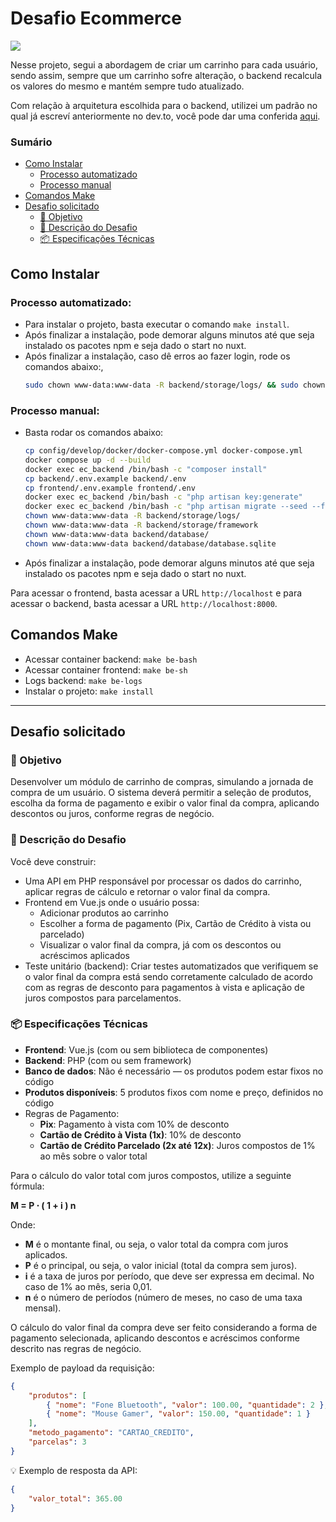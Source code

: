 # Desafio Ecommerce
<img src="https://go-skill-icons.vercel.app/api/icons?i=git,docker,php,sqlite,laravel,html,css,vue,vite,typescript,pinia,composer,npm,nuxt,tailwind" />

Nesse projeto, segui a abordagem de criar um carrinho para cada usuário, sendo assim, sempre que um carrinho sofre alteração, o backend recalcula os valores do mesmo e mantém sempre tudo atualizado.

Com relação à arquitetura escolhida para o backend, utilizei um padrão no qual já escreví anteriormente no dev.to, você pode dar uma conferida [aqui](https://dev.to/jhonhenkel/minha-arquitetura-no-laravel-26nj).

### Sumário
- [Como Instalar](#como-instalar)
  - [Processo automatizado](#processo-automatizado)
  - [Processo manual](#processo-manual)
- [Comandos Make](#comandos-make)
- [Desafio solicitado](#desafio-solicitado)
  - [🎯 Objetivo](#-objetivo)
  - [🧩 Descrição do Desafio](#-descrição-do-desafio)
  - [📦 Especificações Técnicas](#-especificações-técnicas)

## Como Instalar
### Processo automatizado: 
- Para instalar o projeto, basta executar o comando `make install`. 
- Após finalizar a instalação, pode demorar alguns minutos até que seja instalado os pacotes npm e seja dado o start no nuxt. 
- Após finalizar a instalação, caso dê erros ao fazer login, rode os comandos abaixo:,
  ```bash
  sudo chown www-data:www-data -R backend/storage/logs/ && sudo chown www-data:www-data -R backend/storage/framework && sudo chown www-data:www-data backend/database/ && sudo chown www-data:www-data backend/database/database.sqlite
  ```

### Processo manual:
- Basta rodar os comandos abaixo:
  ```bash
  cp config/develop/docker/docker-compose.yml docker-compose.yml
  docker compose up -d --build
  docker exec ec_backend /bin/bash -c "composer install"
  cp backend/.env.example backend/.env
  cp frontend/.env.example frontend/.env
  docker exec ec_backend /bin/bash -c "php artisan key:generate"
  docker exec ec_backend /bin/bash -c "php artisan migrate --seed --force"
  chown www-data:www-data -R backend/storage/logs/
  chown www-data:www-data -R backend/storage/framework
  chown www-data:www-data backend/database/
  chown www-data:www-data backend/database/database.sqlite
  ```
- Após finalizar a instalação, pode demorar alguns minutos até que seja instalado os pacotes npm e seja dado o start no nuxt.

Para acessar o frontend, basta acessar a URL `http://localhost` e para acessar o backend, basta acessar a URL `http://localhost:8000`.
## Comandos Make
- Acessar container backend: `make be-bash`
- Acessar container frontend: `make be-sh`
- Logs backend: `make be-logs`
- Instalar o projeto: `make install`

---
## Desafio solicitado
### 🎯 Objetivo
Desenvolver um módulo de carrinho de compras, simulando a jornada de compra de um usuário. O sistema deverá permitir a seleção de produtos, escolha da forma de pagamento e exibir o valor final da compra, aplicando descontos ou juros, conforme regras de negócio.

### 🧩 Descrição do Desafio
Você deve construir:

- Uma API em PHP responsável por processar os dados do carrinho, aplicar regras de cálculo e retornar o valor final da compra.
- Frontend em Vue.js onde o usuário possa:
  - Adicionar produtos ao carrinho
  - Escolher a forma de pagamento (Pix, Cartão de Crédito à vista ou parcelado)
  - Visualizar o valor final da compra, já com os descontos ou acréscimos aplicados
- Teste unitário (backend): Criar testes automatizados que verifiquem se o valor final da compra está sendo corretamente calculado de acordo com as regras de desconto para pagamentos à vista e aplicação de juros compostos para parcelamentos.

### 📦 Especificações Técnicas
- **Frontend**: Vue.js (com ou sem biblioteca de componentes)
- **Backend**: PHP (com ou sem framework)
- **Banco de dados**: Não é necessário — os produtos podem estar fixos no código
- **Produtos disponíveis**: 5 produtos fixos com nome e preço, definidos no código
- Regras de Pagamento:
  - **Pix**: Pagamento à vista com 10% de desconto
  - **Cartão de Crédito à Vista (1x)**: 10% de desconto
  - **Cartão de Crédito Parcelado (2x até 12x)**: Juros compostos de 1% ao mês sobre o valor total

Para o cálculo do valor total com juros compostos, utilize a seguinte fórmula:

**M = P ⋅ ( 1 + i ) n**

Onde:

- **M** é o montante final, ou seja, o valor total da compra com juros aplicados.
- **P** é o principal, ou seja, o valor inicial (total da compra sem juros).
- **i** é a taxa de juros por período, que deve ser expressa em decimal. No caso de 1% ao mês, seria 0,01.
- **n** é o número de períodos (número de meses, no caso de uma taxa mensal).

O cálculo do valor final da compra deve ser feito considerando a forma de pagamento selecionada, aplicando descontos e acréscimos conforme descrito nas regras de negócio.

Exemplo de payload da requisição:

```json
{
    "produtos": [
        { "nome": "Fone Bluetooth", "valor": 100.00, "quantidade": 2 },
        { "nome": "Mouse Gamer", "valor": 150.00, "quantidade": 1 }
    ],
    "metodo_pagamento": "CARTAO_CREDITO",
    "parcelas": 3
}
```
💡 Exemplo de resposta da API:

```json
{
    "valor_total": 365.00
}
```
